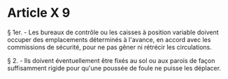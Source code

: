 # Article X 9

§ 1er. - Les bureaux de contrôle ou les caisses à position variable doivent occuper des emplacements déterminés à l'avance, en accord avec les commissions de sécurité, pour ne pas gêner ni rétrécir les circulations.

§ 2. - Ils doivent éventuellement être fixés au sol ou aux parois de façon suffisamment rigide pour qu'une poussée de foule ne puisse les déplacer.
